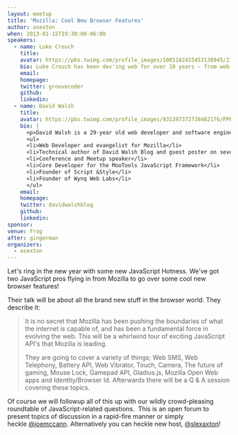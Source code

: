 ```yaml
---
layout: meetup
title: 'Mozilla: Cool New Browser Features'
author: asexton
when: 2013-01-15T19:30:00-06:00
speakers:
  - name: Luke Crouch
    title:
    avatar: https://pbs.twimg.com/profile_images/1085182415453138945/2IVEXY6a_400x400.jpg
    bio: Luke Crouch has been dev'ing web for over 10 years — from web-based SCADA systems, to corporate intranet apps, to big websites like SourceForge.net and now Mozilla. He also caught the community bug and have been herding cats in Tulsa Web Devs for the last couple years.
    email:
    homepage:
    twitter: groovecoder
    github:
    linkedin:
  - name: David Walsh
    title:
    avatar: https://pbs.twimg.com/profile_images/931297372738482176/PPEGteJb_400x400.jpg
    bio: |
      <p>David Walsh is a 29-year old web developer and software engineer from Madison, Wisconsin. In the web world, he is:</p>
      <ul>
      <li>Web Developer and evangelist for Mozilla</li>
      <li>Technical author of David Walsh Blog and guest poster on several other sites.</li>
      <li>Conference and Meetup speaker</li>
      <li>Core Developer for the MooTools JavaScript Framework</li>
      <li>Founder of Script &Style</li>
      <li>Founder of Wynq Web Labs</li>
      </ul>
    email:
    homepage:
    twitter: davidwalshblog
    github:
    linkedin:
sponsor:
venue: frog
after: gingerman
organizers:
  - asexton
---
```


Let's ring in the new year with some new JavaScript Hotness. We've got two JavaScript pros flying in from Mozilla to go over some cool new browser features!

Their talk will be about all the brand new stuff in the browser world. They describe it:

> It is no secret that Mozilla has been pushing the boundaries of what the internet is capable of, and has been a fundamental force in evolving the web. This will be a whirlwind tour of exciting JavaScript API's that Mozilla is leading.
>
> They are going to cover a variety of things; Web SMS, Web Telephony, Battery API, Web Vibrator, Touch, Camera, The future of gaming, Mouse Lock, Gamepad API, Gladius.js, Mozilla Open Web apps and Identity/Browser Id. Afterwards there will be a Q & A session covering these topics.

Of course we will followup all of this up with our wildly crowd-pleasing roundtable of JavaScript-related questions.  This is an open forum to present topics of discussion in a rapid-fire manner or simply heckle [@joemccann][1]. Alternatively you can heckle new host, [@slexaxton][2]!

[1]: http://twitter.com/joemccann
[2]: http://twitter.com/slexaxton
